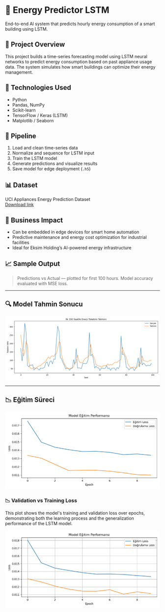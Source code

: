 # 🔌 Energy Predictor LSTM

End-to-end AI system that predicts hourly energy consumption of a smart building using LSTM.

## 📌 Project Overview

This project builds a time-series forecasting model using LSTM neural networks to predict energy consumption based on past appliance usage data. The system simulates how smart buildings can optimize their energy management.

## 🧠 Technologies Used

- Python
- Pandas, NumPy
- Scikit-learn
- TensorFlow / Keras (LSTM)
- Matplotlib / Seaborn

## 🔄 Pipeline

1. Load and clean time-series data
2. Normalize and sequence for LSTM input
3. Train the LSTM model
4. Generate predictions and visualize results
5. Save model for edge deployment (`.h5`)

## 📊 Dataset

UCI Appliances Energy Prediction Dataset  
[Download link](https://archive.ics.uci.edu/ml/machine-learning-databases/00374/energydata_complete.csv)

## 🧩 Business Impact

- Can be embedded in edge devices for smart home automation
- Predictive maintenance and energy cost optimization for industrial facilities
- Ideal for Eksim Holding’s AI-powered energy infrastructure

## 📈 Sample Output

> Predictions vs Actual — plotted for first 100 hours.
> Model accuracy evaluated with MSE loss.


---

## 🔍 Model Tahmin Sonucu

![Tahmin Görseli](prediction_plot.png)

---

## 📉 Eğitim Süreci

![Eğitim Loss Grafiği](training_loss_plot.png)

### 📉 Validation vs Training Loss

This plot shows the model's training and validation loss over epochs, demonstrating both the learning process and the generalization performance of the LSTM model.

![Validation vs Training Loss](val_vs_train_loss.png)

